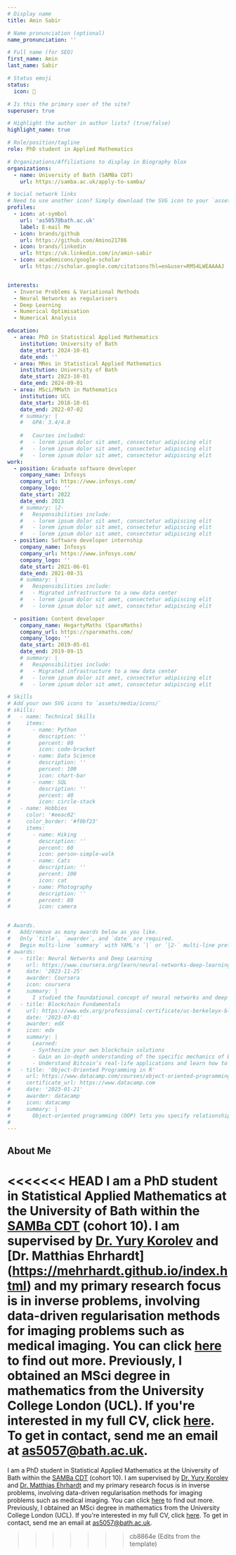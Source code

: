 ```yaml
---
# Display name
title: Amin Sabir

# Name pronunciation (optional)
name_pronunciation: ''

# Full name (for SEO)
first_name: Amin
last_name: Sabir

# Status emoji
status:
  icon: 🏃

# Is this the primary user of the site?
superuser: true

# Highlight the author in author lists? (true/false)
highlight_name: true

# Role/position/tagline
role: PhD student in Applied Mathematics

# Organizations/Affiliations to display in Biography blox
organizations:
  - name: University of Bath (SAMBa CDT)
    url: https://samba.ac.uk/apply-to-samba/

# Social network links
# Need to use another icon? Simply download the SVG icon to your `assets/media/icons/` folder.
profiles:
  - icon: at-symbol
    url: 'as5057@bath.ac.uk'
    label: E-mail Me
  - icon: brands/github
    url: https://github.com/Amino21786
  - icon: brands/linkedin
    url: https://uk.linkedin.com/in/amin-sabir
  - icon: academicons/google-scholar
    url: https://scholar.google.com/citations?hl=en&user=RM54LWEAAAAJ


interests:
  - Inverse Problems & Variational Methods
  - Neural Networks as regularisers
  - Deep Learning
  - Numerical Optimisation
  - Numerical Analysis

education:
  - area: PhD in Statistical Applied Mathematics
    institution: University of Bath
    date_start: 2024-10-01
    date_end: ''
  - area: MRes in Statistical Applied Mathematics
    institution: University of Bath
    date_start: 2023-10-01
    date_end: 2024-09-01
  - area: MSci/MMath in Mathematics
    institution: UCL
    date_start: 2018-10-01
    date_end: 2022-07-02
    # summary: |
    #   GPA: 3.4/4.0
      
    #   Courses included:
    #   - lorem ipsum dolor sit amet, consectetur adipiscing elit
    #   - lorem ipsum dolor sit amet, consectetur adipiscing elit
    #   - lorem ipsum dolor sit amet, consectetur adipiscing elit
work:
  - position: Graduate software developer
    company_name: Infosys
    company_url: https://www.infosys.com/
    company_logo: ''
    date_start: 2022
    date_end: 2023
    # summary: |2-
    #   Responsibilities include:
    #   - lorem ipsum dolor sit amet, consectetur adipiscing elit
    #   - lorem ipsum dolor sit amet, consectetur adipiscing elit
    #   - lorem ipsum dolor sit amet, consectetur adipiscing elit
  - position: Software developer internship
    company_name: Infosys
    company_url: https://www.infosys.com/
    company_logo: ''
    date_start: 2021-06-01
    date_end: 2021-08-31
    # summary: |
    #   Responsibilities include:
    #   - Migrated infrastructure to a new data center
    #   - lorem ipsum dolor sit amet, consectetur adipiscing elit
    #   - lorem ipsum dolor sit amet, consectetur adipiscing elit

  - position: Content developer
    company_name: HegartyMaths (SparxMaths)
    company_url: https://sparxmaths.com/
    company_logo: ''
    date_start: 2019-05-01  
    date_end: 2019-09-15
    # summary: |
    #   Responsibilities include:
    #   - Migrated infrastructure to a new data center
    #   - lorem ipsum dolor sit amet, consectetur adipiscing elit
    #   - lorem ipsum dolor sit amet, consectetur adipiscing elit

# Skills
# Add your own SVG icons to `assets/media/icons/`
# skills:
#   - name: Technical Skills
#     items:
#       - name: Python
#         description: ''
#         percent: 80
#         icon: code-bracket
#       - name: Data Science
#         description: ''
#         percent: 100
#         icon: chart-bar
#       - name: SQL
#         description: ''
#         percent: 40
#         icon: circle-stack
#   - name: Hobbies
#     color: '#eeac02'
#     color_border: '#f0bf23'
#     items:
#       - name: Hiking
#         description: ''
#         percent: 60
#         icon: person-simple-walk
#       - name: Cats
#         description: ''
#         percent: 100
#         icon: cat
#       - name: Photography
#         description: ''
#         percent: 80
#         icon: camera


# Awards.
#   Add/remove as many awards below as you like.
#   Only `title`, `awarder`, and `date` are required.
#   Begin multi-line `summary` with YAML's `|` or `|2-` multi-line prefix and indent 2 spaces below.
# awards:
#   - title: Neural Networks and Deep Learning
#     url: https://www.coursera.org/learn/neural-networks-deep-learning
#     date: '2023-11-25'
#     awarder: Coursera
#     icon: coursera
#     summary: |
#       I studied the foundational concept of neural networks and deep learning. By the end, I was familiar with the significant technological trends driving the rise of deep learning; build, train, and apply fully connected deep neural networks; implement efficient (vectorized) neural networks; identify key parameters in a neural network’s architecture; and apply deep learning to your own applications.
#   - title: Blockchain Fundamentals
#     url: https://www.edx.org/professional-certificate/uc-berkeleyx-blockchain-fundamentals
#     date: '2023-07-01'
#     awarder: edX
#     icon: edx
#     summary: |
#       Learned:
#       - Synthesize your own blockchain solutions
#       - Gain an in-depth understanding of the specific mechanics of Bitcoin
#       - Understand Bitcoin’s real-life applications and learn how to attack and destroy Bitcoin, Ethereum, smart contracts and Dapps, and alternatives to Bitcoin’s Proof-of-Work consensus algorithm
#   - title: 'Object-Oriented Programming in R'
#     url: https://www.datacamp.com/courses/object-oriented-programming-with-s3-and-r6-in-r
#     certificate_url: https://www.datacamp.com
#     date: '2023-01-21'
#     awarder: datacamp
#     icon: datacamp
#     summary: |
#       Object-oriented programming (OOP) lets you specify relationships between functions and the objects that they can act on, helping you manage complexity in your code. This is an intermediate level course, providing an introduction to OOP, using the S3 and R6 systems. S3 is a great day-to-day R programming tool that simplifies some of the functions that you write. R6 is especially useful for industry-specific analyses, working with web APIs, and building GUIs.
# 
---
```

## About Me

<<<<<<< HEAD
I am a PhD student in Statistical Applied Mathematics at the University of Bath within the [SAMBa CDT](https://samba.ac.uk/) (cohort 10). I am supervised by [Dr. Yury Korolev](https://yury-korolev.gitlab.io/) and [Dr. Matthias Ehrhardt] (https://mehrhardt.github.io/index.html) and my primary research focus is in inverse problems, involving data-driven regularisation methods for imaging problems such as medical imaging. You can click [here](experience.html) to find out more. Previously, I obtained an MSci degree in mathematics from the University College London (UCL). If you're interested in my full CV, click [here](experience.html). To get in contact, send me an email at [as5057@bath.ac.uk](mailto:as5057@bath.ac.uk).
=======
I am a PhD student in Statistical Applied Mathematics at the University of Bath within the [SAMBa CDT](https://samba.ac.uk/) (cohort 10). I am supervised by [Dr. Yury Korolev](https://yury-korolev.gitlab.io/) and [Dr. Matthias Ehrhardt](https://mehrhardt.github.io/index.html) and my primary research focus is in inverse problems, involving data-driven regularisation methods for imaging problems such as medical imaging. You can click [here](experience.html) to find out more. Previously, I obtained an MSci degree in mathematics from the University College London (UCL). If you're interested in my full CV, click [here](experience.html). To get in contact, send me an email at [as5057@bath.ac.uk](mailto:as5057@bath.ac.uk).
>>>>>>> cb8864e (Edits from the template)

